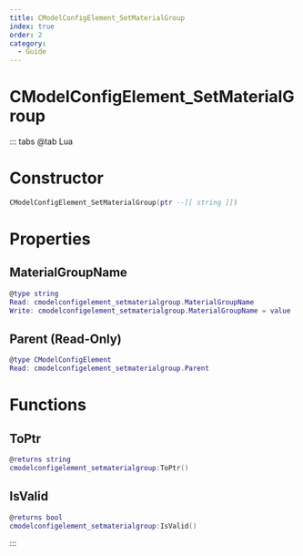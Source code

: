 ```yaml
---
title: CModelConfigElement_SetMaterialGroup
index: true
order: 2
category:
  - Guide
---
```


# CModelConfigElement_SetMaterialGroup

::: tabs
@tab Lua
# Constructor
```lua
CModelConfigElement_SetMaterialGroup(ptr --[[ string ]])
```
# Properties
## MaterialGroupName 
```lua
@type string
Read: cmodelconfigelement_setmaterialgroup.MaterialGroupName
Write: cmodelconfigelement_setmaterialgroup.MaterialGroupName = value
```
## Parent (Read-Only)
```lua
@type CModelConfigElement
Read: cmodelconfigelement_setmaterialgroup.Parent
```
# Functions
## ToPtr
```lua
@returns string
cmodelconfigelement_setmaterialgroup:ToPtr()
```
## IsValid
```lua
@returns bool
cmodelconfigelement_setmaterialgroup:IsValid()
```

:::